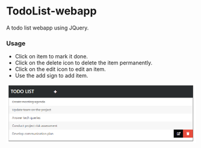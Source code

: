 # TodoList-webapp
A todo list webapp using JQuery.

### Usage
* Click on item to mark it done.
* Click on the delete icon to delete the item permanently.
* Click on the edit icon to edit an item.
* Use the add sign to add item.

![](Images/sample.png)
